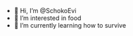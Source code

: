 - 👋 Hi, I’m @SchokoEvi
- 👀 I’m interested in food
- 🌱 I’m currently learning how to survive 

<!---
SchokoEvi/SchokoEvi is a ✨ special ✨ repository because its `README.md` (this file) appears on your GitHub profile.
You can click the Preview link to take a look at your changes.
--->
